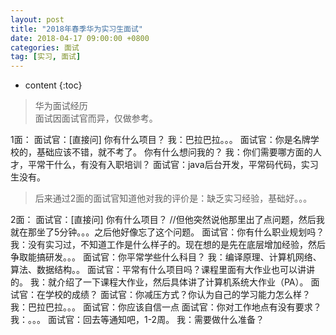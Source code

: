 ```yaml
---
layout: post
title: "2018年春季华为实习生面试"
date: 2018-04-17 09:00:00 +0800 
categories: 面试
tag: [实习, 面试]
---
```

* content
{:toc}

> 华为面试经历
<br>面试因面试官而异，仅做参考。

<!-- more -->
1面：
    面试官：[直接问] 你有什么项目？
    我：巴拉巴拉。。。
    面试官：你是名牌学校的，基础应该不错，就不考了。 你有什么想问我的？
    我：你们需要哪方面的人才，平常干什么，有没有入职培训？
    面试官：java后台开发，平常码代码，实习生没有。
> 后来通过2面的面试官知道他对我的评价是：缺乏实习经验，基础好。。。

2面：
    面试官：[直接问] 你有什么项目？
    //但他突然说他那里出了点问题，然后我就在那坐了5分钟。。。之后他好像忘了这个问题。
    面试官：你有什么职业规划吗？
    我：没有实习过，不知道工作是什么样子的。现在想的是先在底层增加经验，然后争取能搞研发。。。
    面试官：你平常学些什么科目？
    我：编译原理、计算机网络、算法、数据结构。。
    面试官：平常有什么项目吗？课程里面有大作业也可以讲讲的。
    我：就介绍了一下课程大作业，然后具体讲了计算机系统大作业（PA）。
    面试官：在学校的成绩？
    面试官：你减压方式？你认为自己的学习能力怎么样？
    我：巴拉巴拉。。。
    面试官：你应该自信一点
    面试官：你对工作地点有没有要求？
    我：。。。
    面试官：回去等通知吧，1-2周。
    我：需要做什么准备？